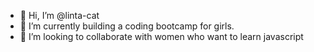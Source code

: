 - 👋 Hi, I’m @linta-cat
- 🌱 I’m currently building a coding bootcamp for girls.
- 💞️ I’m looking to collaborate with women who want to learn javascript

